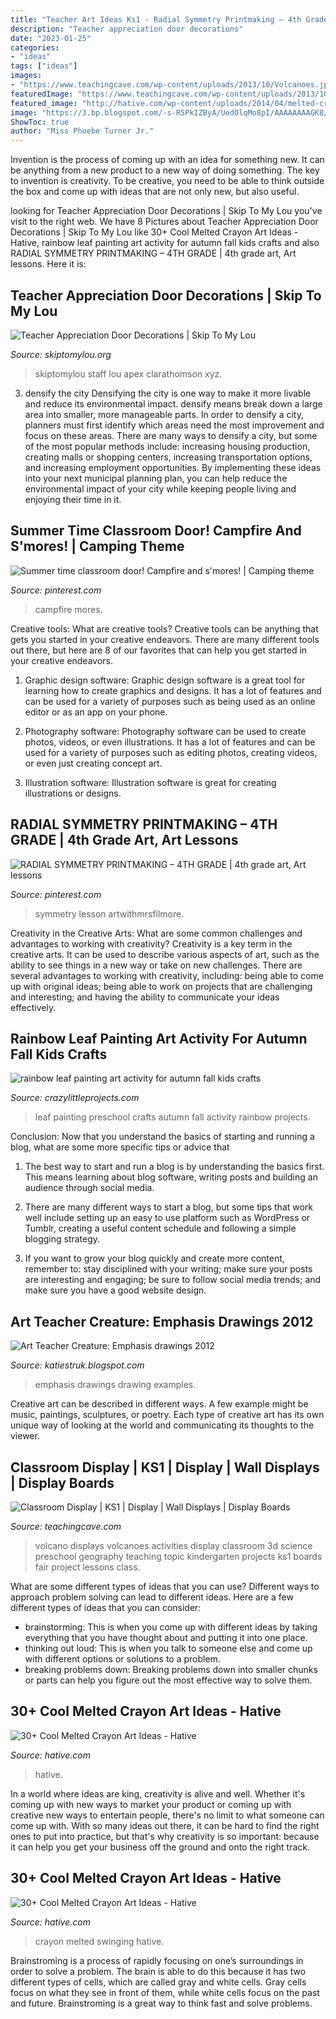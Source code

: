 ```yaml
---
title: "Teacher Art Ideas Ks1 - Radial Symmetry Printmaking – 4th Grade"
description: "Teacher appreciation door decorations"
date: "2023-01-25"
categories:
- "ideas"
tags: ["ideas"]
images:
- "https://www.teachingcave.com/wp-content/uploads/2013/10/Volcanoes.jpg"
featuredImage: "https://www.teachingcave.com/wp-content/uploads/2013/10/Volcanoes.jpg"
featured_image: "http://hative.com/wp-content/uploads/2014/04/melted-crayon-art/16-girl-swinging.jpg"
image: "https://3.bp.blogspot.com/-s-R5PkIZByA/UedOlqMo8pI/AAAAAAAAGK8/aMDU7fUeJ2Q/s1600/IMG_4068.JPG"
ShowToc: true
author: "Miss Phoebe Turner Jr."
---
```



Invention is the process of coming up with an idea for something new. It can be anything from a new product to a new way of doing something. The key to invention is creativity. To be creative, you need to be able to think outside the box and come up with ideas that are not only new, but also useful.

	

		
looking for Teacher Appreciation Door Decorations | Skip To My Lou you've visit to the right web. We have 8 Pictures about Teacher Appreciation Door Decorations | Skip To My Lou like 30+ Cool Melted Crayon Art Ideas - Hative, rainbow leaf painting art activity for autumn fall kids crafts and also RADIAL SYMMETRY PRINTMAKING – 4TH GRADE | 4th grade art, Art lessons. Here it is:
		
    
## Teacher Appreciation Door Decorations | Skip To My Lou

<img loading=lazy src="https://www.skiptomylou.org/wp-content/uploads/2009/04/teacherappreciationdoor6-1.jpg" onerror="this.onerror=null;this.src='https://tse2.mm.bing.net/th?id=OIP.mWQPh92M7gF80-2OKlVBUwAAAA&amp;pid=15.1';" alt="Teacher Appreciation Door Decorations | Skip To My Lou">

_Source: skiptomylou.org_

>skiptomylou staff lou apex clarathomson xyz. 

	

3) densify the city
Densifying the city is one way to make it more livable and reduce its environmental impact. densify means break down a large area into smaller, more manageable parts. In order to densify a city, planners must first identify which areas need the most improvement and focus on these areas. There are many ways to densify a city, but some of the most popular methods include: increasing housing production, creating malls or shopping centers, increasing transportation options, and increasing employment opportunities. By implementing these ideas into your next municipal planning plan, you can help reduce the environmental impact of your city while keeping people living and enjoying their time in it.

    
## Summer Time Classroom Door! Campfire And S&#039;mores! | Camping Theme

<img loading=lazy src="https://i.pinimg.com/736x/e2/02/46/e2024662c3302452fd695dabd62a0ecd--campfires-summer-time.jpg" onerror="this.onerror=null;this.src='https://tse4.mm.bing.net/th?id=OIP.H6pRpcX34WSPe_GGcVKtvQHaJ3&amp;pid=15.1';" alt="Summer time classroom door! Campfire and s&#039;mores! | Camping theme">

_Source: pinterest.com_

>campfire mores. 

	

Creative tools: What are creative tools?
Creative tools can be anything that gets you started in your creative endeavors. There are many different tools out there, but here are 8 of our favorites that can help you get started in your creative endeavors. 
1. Graphic design software: Graphic design software is a great tool for learning how to create graphics and designs. It has a lot of features and can be used for a variety of purposes such as being used as an online editor or as an app on your phone.

2. Photography software: Photography software can be used to create photos, videos, or even illustrations. It has a lot of features and can be used for a variety of purposes such as editing photos, creating videos, or even just creating concept art.

3. Illustration software: Illustration software is great for creating illustrations or designs.

    
## RADIAL SYMMETRY PRINTMAKING – 4TH GRADE | 4th Grade Art, Art Lessons

<img loading=lazy src="https://i.pinimg.com/736x/6c/b5/27/6cb5276e4dea964995355b396835d2a6.jpg" onerror="this.onerror=null;this.src='https://tse3.mm.bing.net/th?id=OIP.vHRN7vflR4NWP1MK4sDOVQHaFj&amp;pid=15.1';" alt="RADIAL SYMMETRY PRINTMAKING – 4TH GRADE | 4th grade art, Art lessons">

_Source: pinterest.com_

>symmetry lesson artwithmrsfilmore. 

	

Creativity in the Creative Arts: What are some common challenges and advantages to working with creativity?
Creativity is a key term in the creative arts. It can be used to describe various aspects of art, such as the ability to see things in a new way or take on new challenges. There are several advantages to working with creativity, including: being able to come up with original ideas; being able to work on projects that are challenging and interesting; and having the ability to communicate your ideas effectively.

    
## Rainbow Leaf Painting Art Activity For Autumn Fall Kids Crafts

<img loading=lazy src="https://crazylittleprojects.com/wp-content/uploads/2020/08/rainbow-leaf-painting-art-activity-for-autumn-fall-kids-crafts-preschool-198x300.jpg" onerror="this.onerror=null;this.src='https://tse3.mm.bing.net/th?id=OIP.AJ1bLGrSJ2olMnWTdrbekAAAAA&amp;pid=15.1';" alt="rainbow leaf painting art activity for autumn fall kids crafts">

_Source: crazylittleprojects.com_

>leaf painting preschool crafts autumn fall activity rainbow projects. 

	

Conclusion: Now that you understand the basics of starting and running a blog, what are some more specific tips or advice that
1. The best way to start and run a blog is by understanding the basics first. This means learning about blog software, writing posts and building an audience through social media.
2. There are many different ways to start a blog, but some tips that work well include setting up an easy to use platform such as WordPress or Tumblr, creating a useful content schedule and following a simple blogging strategy.

3. If you want to grow your blog quickly and create more content, remember to: stay disciplined with your writing; make sure your posts are interesting and engaging; be sure to follow social media trends; and make sure you have a good website design.

    
## Art Teacher Creature: Emphasis Drawings 2012

<img loading=lazy src="https://3.bp.blogspot.com/-s-R5PkIZByA/UedOlqMo8pI/AAAAAAAAGK8/aMDU7fUeJ2Q/s1600/IMG_4068.JPG" onerror="this.onerror=null;this.src='https://tse3.mm.bing.net/th?id=OIP.32FuG2gZoKhS3YTydpEx0gHaLX&amp;pid=15.1';" alt="Art Teacher Creature: Emphasis drawings 2012">

_Source: katiestruk.blogspot.com_

>emphasis drawings drawing examples. 

	

Creative art can be described in different ways. A few example might be music, paintings, sculptures, or poetry. Each type of creative art has its own unique way of looking at the world and communicating its thoughts to the viewer.

    
## Classroom Display | KS1 | Display | Wall Displays | Display Boards

<img loading=lazy src="https://www.teachingcave.com/wp-content/uploads/2013/10/Volcanoes.jpg" onerror="this.onerror=null;this.src='https://tse1.mm.bing.net/th?id=OIP.9BjzYoojdNQNSxkmrZVVQgHaJ3&amp;pid=15.1';" alt="Classroom Display | KS1 | Display | Wall Displays | Display Boards">

_Source: teachingcave.com_

>volcano displays volcanoes activities display classroom 3d science preschool geography teaching topic kindergarten projects ks1 boards fair project lessons class. 

	

What are some different types of ideas that you can use?
Different ways to approach problem solving can lead to different ideas. Here are a few different types of ideas that you can consider: 
- brainstorming: This is when you come up with different ideas by taking everything that you have thought about and putting it into one place. 
- thinking out loud: This is when you talk to someone else and come up with different options or solutions to a problem. 
- breaking problems down: Breaking problems down into smaller chunks or parts can help you figure out the most effective way to solve them.

    
## 30+ Cool Melted Crayon Art Ideas - Hative

<img loading=lazy src="http://hative.com/wp-content/uploads/2014/04/melted-crayon-art/10-gymnastics.jpg" onerror="this.onerror=null;this.src='https://tse2.mm.bing.net/th?id=OIP.znXxIh5UvBw51Ktxt235XgHaJ4&amp;pid=15.1';" alt="30+ Cool Melted Crayon Art Ideas - Hative">

_Source: hative.com_

>hative. 

	

In a world where ideas are king, creativity is alive and well. Whether it's coming up with new ways to market your product or coming up with creative new ways to entertain people, there's no limit to what someone can come up with. With so many ideas out there, it can be hard to find the right ones to put into practice, but that's why creativity is so important: because it can help you get your business off the ground and onto the right track.

    
## 30+ Cool Melted Crayon Art Ideas - Hative

<img loading=lazy src="http://hative.com/wp-content/uploads/2014/04/melted-crayon-art/16-girl-swinging.jpg" onerror="this.onerror=null;this.src='https://tse1.mm.bing.net/th?id=OIP.mtToqc8gxJVeDjf_11pDoAHaJ4&amp;pid=15.1';" alt="30+ Cool Melted Crayon Art Ideas - Hative">

_Source: hative.com_

>crayon melted swinging hative. 

	

Brainstroming is a process of rapidly focusing on one’s surroundings in order to solve a problem. The brain is able to do this because it has two different types of cells, which are called gray and white cells. Gray cells focus on what they see in front of them, while white cells focus on the past and future. Brainstroming is a great way to think fast and solve problems.

